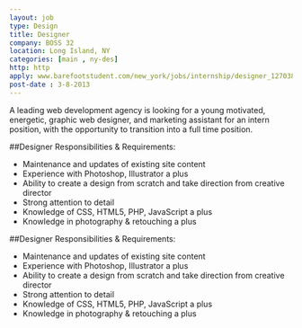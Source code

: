 ```yaml
---
layout: job
type: Design
title: Designer
company: BOSS 32
location: Long Island, NY
categories: [main , ny-des]
http: http
apply: www.barefootstudent.com/new_york/jobs/internship/designer_127038
post-date : 3-8-2013
---
```


A leading web development agency is looking for a young motivated, energetic, graphic web designer, and marketing assistant for an intern position, with the opportunity to transition into a full time position.

##Designer Responsibilities & Requirements:

*  Maintenance and updates of existing site content
*  Experience with Photoshop, Illustrator a plus
*  Ability to create a design from scratch and take direction from creative director
*  Strong attention to detail
*  Knowledge of CSS, HTML5, PHP, JavaScript a plus
*  Knowledge in photography & retouching a plus

##Designer Responsibilities & Requirements:

* Maintenance and updates of existing site content
* Experience with Photoshop, Illustrator a plus
* Ability to create a design from scratch and take direction from creative director
* Strong attention to detail
* Knowledge of CSS, HTML5, PHP, JavaScript a plus
* Knowledge in photography & retouching a plus 
